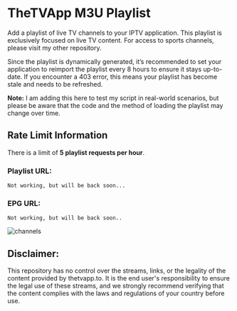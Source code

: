 
# TheTVApp M3U Playlist

Add a playlist of live TV channels to your IPTV application. This playlist is exclusively focused on live TV content. For access to sports channels, please visit my other repository.

Since the playlist is dynamically generated, it’s recommended to set your application to reimport the playlist every 8 hours to ensure it stays up-to-date. If you encounter a 403 error, this means your playlist has become stale and needs to be refreshed.

**Note:** I am adding this here to test my script in real-world scenarios, but please be aware that the code and the method of loading the playlist may change over time.

## Rate Limit Information

There is a limit of **5 playlist requests per hour**.

### Playlist URL:
``Not working, but will be back soon...``

### EPG URL:
``Not working, but will be back soon..``

![channels](https://github.com/user-attachments/assets/aa36eb73-d2b4-405b-8e74-9fe2fdd52868)


## Disclaimer:

This repository has no control over the streams, links, or the legality of the content provided by thetvapp.to. It is the end user's responsibility to ensure the legal use of these streams, and we strongly recommend verifying that the content complies with the laws and regulations of your country before use.

